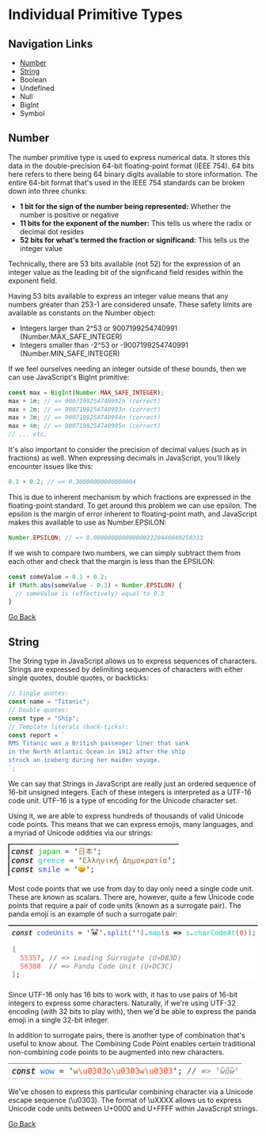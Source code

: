 # Individual Primitive Types

## Navigation Links

- [Number](#number)
- [String](#string)
- Boolean
- Undefined
- Null
- BigInt
- Symbol

## Number

The number primitive type is used to express numerical data. It stores this data in
the double-precision 64-bit floating-point format (IEEE 754). 64 bits here refers to there
being 64 binary digits available to store information. The entire 64-bit format that's used in
the IEEE 754 standards can be broken down into three chunks:

- **1 bit for the sign of the number being represented:** Whether the number is
  positive or negative
- **11 bits for the exponent of the number:** This tells us where the radix or decimal
  dot resides
- **52 bits for what's termed the fraction or significand:** This tells us the integer
  value

Technically, there are 53 bits available (not 52) for the expression of an integer value as the
leading bit of the significand field resides within the exponent field.

Having 53 bits available to express an integer value means that any numbers
greater than 253-1 are considered unsafe. These safety limits are available as constants on the
Number object:

- Integers larger than 2^53 or 9007199254740991 (Number.MAX_SAFE_INTEGER)
- Integers smaller than -2^53 or -9007199254740991 (Number.MIN_SAFE_INTEGER)

If we feel ourselves needing an integer outside of these bounds, then we can use JavaScript's BigInt primitive:

```javascript
const max = BigInt(Number.MAX_SAFE_INTEGER);
max + 1n; // => 9007199254740992n (correct)
max + 2n; // => 9007199254740993n (correct)
max + 3n; // => 9007199254740994n (correct)
max + 4n; // => 9007199254740995n (correct)
// ... etc.
```

It's also important to consider the precision of decimal values (such as in fractions) as well. When expressing decimals in JavaScript, you'll
likely encounter issues like this:

```javascript
0.1 + 0.2; // => 0.30000000000000004
```

This is due to inherent mechanism by which fractions are expressed in the floating-point
standard. To get around this problem we can use epsilon. The epsilon is the margin of error inherent to
floating-point math, and JavaScript makes this available to use as Number.EPSILON:

```javascript
Number.EPSILON; // => 0.0000000000000002220446049250313
```

If we wish to compare two numbers, we can simply subtract them from each other and check that the margin is less than the
EPSILON:

```javascript
const someValue = 0.1 + 0.2;
if (Math.abs(someValue - 0.3) < Number.EPSILON) {
  // someValue is (effectively) equal to 0.3
}
```

[Go Back](#navigation-links)

## String

The String type in JavaScript allows us to express sequences of characters. Strings are expressed by delimiting sequences of characters with either single quotes,
double quotes, or backticks:

```javascript
// Single quotes:
const name = "Titanic";
// Double quotes:
const type = "Ship";
// Template literals (back-ticks):
const report = `
RMS Titanic was a British passenger liner that sank
in the North Atlantic Ocean in 1912 after the ship
struck an iceberg during her maiden voyage.
`;
```

We can say that Strings in JavaScript are really just an ordered sequence of 16-bit unsigned integers. Each of these integers is interpreted as a UTF-16 code unit. UTF-16 is a type of encoding for the Unicode character set.

Using it, we are able to express hundreds of thousands of valid Unicode code points. This means that we can express emojis, many languages, and a myriad of Unicode oddities via our strings:

![alt text](image.png)

Most code points that we use from day to day only need a single code unit. These are known as
scalars. There are, however, quite a few Unicode code points that require a pair of code
units (known as a surrogate pair). The panda emoji is an example of such a surrogate pair:

![alt text](image-1.png)

Since UTF-16 only has 16 bits to work with, it has to use pairs of 16-bit integers to express
some characters. Naturally, if we're using UTF-32 encoding (with 32 bits to play with), then
we'd be able to express the panda emoji in a single 32-bit integer.

In addition to surrogate pairs, there is another type of combination that's useful to know
about. The Combining Code Point enables certain traditional non-combining code points to be
augmented into new characters.

![alt text](image-2.png)

We've chosen to express this particular combining character via a Unicode escape sequence
(\u0303). The format of \uXXXX allows us to express Unicode code units between U+0000
and U+FFFF within JavaScript strings.

[Go Back](#navigation-links)
